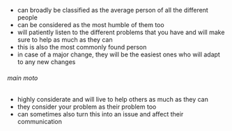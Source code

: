 - can broadly be classified as the average person of all the different people 
- can be considered as the most humble of them too
- will patiently listen to the different problems that you have and will make sure to help as much as they can
- this is also the most commonly found person
- in case of a major change, they will be the easiest ones who will adapt to any new changes

###### main moto
- highly considerate and will live to help others as much as they can
- they consider your problem as their problem too
- can sometimes also turn this into an issue and affect their communication